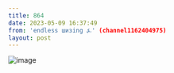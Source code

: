 ```yaml
---
title: 864
date: 2023-05-09 16:37:49
from: 'endless шизing ⍼' (channel1162404975)
layout: post
---
```


![image](photos/photo_47@09-05-2023_16-37-49.jpg)


